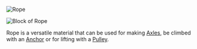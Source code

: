 ![Rope](block:betterwithmods:rope)

![Block of Rope](block:betterwithmods:aesthetic@4)

Rope is a versatile material that can be used for making [Axles](../blocks/wooden_axle.md), be climbed with an [Anchor](../blocks/anchor.md) or for lifting with a [Pulley](../blocks/pulley.md).
